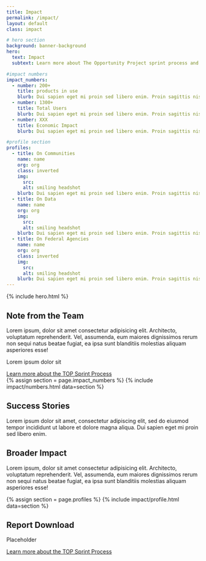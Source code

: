 ```yaml
---
title: Impact
permalink: /impact/
layout: default
class: impact

# hero section
background: banner-background
hero:
  text: Impact
  subtext: Learn more about The Opportunity Project sprint process and participant roles.

#impact numbers
impact_numbers:
  - number: 200+
    title: products in use
    blurb: Dui sapien eget mi proin sed libero enim. Proin sagittis nisl rhoncus.
  - number: 1300+
    title: Total Users
    blurb: Dui sapien eget mi proin sed libero enim. Proin sagittis nisl rhoncus.
  - number: XXX
    title: Economic Impact
    blurb: Dui sapien eget mi proin sed libero enim. Proin sagittis nisl rhoncus.

#profile section
profiles:
  - title: On Communities
    name: name
    org: org
    class: inverted
    img:
      src:
      alt: smiling headshot
    blurb: Dui sapien eget mi proin sed libero enim. Proin sagittis nisl
  - title: On Data
    name: name
    org: org
    img:
      src:
      alt: smiling headshot
    blurb: Dui sapien eget mi proin sed libero enim. Proin sagittis nisl
  - title: On Federal Agencies
    name: name
    org: org
    class: inverted
    img:
      src:
      alt: smiling headshot
    blurb: Dui sapien eget mi proin sed libero enim. Proin sagittis nisl
---
```

{% include hero.html %}
<section class="team-intro grid-background">
  <div class="content-container">
  <h2>Note from the Team</h2>
  <div class="shadow-box">
    <p>Lorem ipsum, dolor sit amet consectetur adipisicing elit. Architecto, voluptatum reprehenderit. Vel, assumenda, eum maiores dignissimos rerum non sequi natus beatae fugiat, ea ipsa sunt blanditiis molestias aliquam asperiores esse!</p>
    <p>Lorem ipsum dolor sit</p>
  </div>
  <div class="display-flex flex-justify-center margin-top-4">
    <a href="https://opportunity.census.gov/our-process/" target="_blank"
      class="usa-button text-ink margin-top-2 tablet:padding-y-2 padding-x-205 usa-button--outline  .outline-1px.outline-black  tablet:margin-top-4 site-button bg-white text-underline">
      Learn more about the TOP Sprint Process
    </a>
  </div>
  </div>
</section>

<section class="grid-background impact-numbers">
  <div class="content-container">
    {% assign section = page.impact_numbers %}
    {% include impact/numbers.html data=section %}
  </div>
</section>

<section class="success">
  <div class="content-container">
    <h2>Success Stories</h2>
    <div>
      <p>Lorem ipsum dolor sit amet, consectetur adipiscing elit, sed do eiusmod tempor incididunt ut labore et dolore magna aliqua. Dui sapien eget mi proin sed libero enim.</p>
    </div>
    <div>
    </div>
  </div>
</section>

<section class="broader-impact grid-background">
  <div class="content-container">
  <h2>Broader Impact</h2>
  <div class="shadow-box">
    <p>Lorem ipsum, dolor sit amet consectetur adipisicing elit. Architecto, voluptatum reprehenderit. Vel, assumenda, eum maiores dignissimos rerum non sequi natus beatae fugiat, ea ipsa sunt blanditiis molestias aliquam asperiores esse!</p>
  </div>
  <div class="profiles-container">
    {% assign section = page.profiles %}
    {% include impact/profile.html data=section %}
  </div>
  </div>
</section>

<section class="report-download">
  <div class="content-container">
  <h2>Report Download</h2>
  <div>
  <p>Placeholder</p>
    <div class="display-flex flex-justify-center margin-top-4">
    <a href="https://opportunity.census.gov/our-process/" target="_blank"
      class="usa-button text-ink margin-top-2 tablet:padding-y-2 padding-x-205 usa-button--outline  .outline-1px.outline-black  tablet:margin-top-4 site-button bg-white text-underline">
      Learn more about the TOP Sprint Process
    </a>
  </div>
  </div>
  </div>
</section>